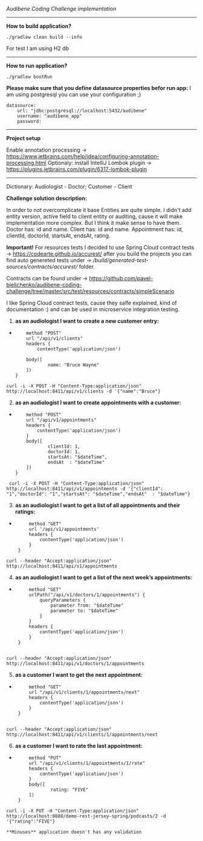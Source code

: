 
*Audibene Coding Challenge implementation*
____________________________________________________________________________________________________________________________
**How to build application?**
```
./gradlew clean build --info
```

For test I am using H2 db

____________________________________________________________________________________________________________________________
**How to run application?**
```
./gradlew bootRun
```

**Please make sure that you define datasource properties befor run app:**
I am using postgresql
you can use your configuration ;) 
```
datasource:
    url: "jdbc:postgresql://localhost:5432/audibene"
    username: "audibene_app"
    password:
```

----------------------------------------------------------------------------------------------------------------------------
**Project setup**

Enable annotation processing -> https://www.jetbrains.com/help/idea/configuring-annotation-processing.html 
Optionaly: install IntelliJ Lombok plugin -> https://plugins.jetbrains.com/plugin/6317-lombok-plugin

_____________________________________________________________________________________________________________________________

Dictionary:
Audiologist - Doctor;
Customer - Client


**Challenge solution description:**

In order to not overcomplicate it base Entities are quite simple. I didn't add entity version, active field to client entity or auditing, cause it will make implementation more complex. But I think it make sense to have them.
Doctor has: id and name.
Client has: id and name.
Appointment has: id, clientId, doctorId, startsAt, endsAt, rating.

**Important!**
For resources tests I decided to use Spring Cloud contract tests -> https://codearte.github.io/accurest/
after you build the projects you can find auto genereted tests under -> */build/generated-test-sources/contracts/accurest/* folder.

Contracts can be found under -> https://github.com/pavel-bielichenko/audibene-coding-challenge/tree/master/src/test/resources/contracts/simpleScenario

I like Spring Cloud contract tests, cause they salfe explained, kind of documentation :) and can be used in microservice integration testing.

 1) **as an audiologist I want to create a new customer entry:**
  - ```request {
        method "POST"
        url "/api/v1/clients"
        headers {
            contentType('application/json')
        
        body([
                name: "Bruce Wayne"
        ])
    }
    
```curl -i -X POST -H "Content-Type:application/json" http://localhost:8411/api/v1/clients -d '{"name":"Bruce"}```

 2) **as an audiologist I want to create appointments with a customer:**
  - ```request {
        method "POST"
        url "/api/v1/appointments"
        headers {
            contentType('application/json')
        }
        body([
                clientId: 1,
                doctorId: 1,
                startsAt: "$dateTime",
                endsAt  : "$dateTime"
        ])
    }
``` curl -i -X POST -H "Content-Type:application/json" http://localhost:8411/api/v1/appointments -d '{"clientId": "1","doctorId": "1","startsAt": "$dateTime","endsAt"  : "$dateTime"}```
 
 3) **as an audiologist I want to get a list of all appointments and their ratings:**
 - ```request {
        method "GET"
        url '/api/v1/appointments'
        headers {
            contentType('application/json')
        }
    }
```curl --header "Accept:application/json" http://localhost:8411/api/v1/appointments```

 4) **as an audiologist I want to get a list of the next week’s appointments:**
 - ```request {
        method "GET"
        urlPath("/api/v1/doctors/1/appointments") {
            queryParameters {
                parameter from: "$dateTime"
                parameter to: "$dateTime"
            }
        }
        headers {
            contentType('application/json')
        }
    }
    
 ```curl --header "Accept:application/json" http://localhost:8411/api/v1/doctors/1/appointments```
 
 5) **as a customer I want to get the next appointment:**
 - ``` request {
        method "GET"
        url "/api/v1/clients/1/appointments/next"
        headers {
            contentType('application/json')
        }
    }
    
```curl --header "Accept:application/json" http://localhost:8411/api/v1/clients/1/appointments/next```
 
 6) **as a customer I want to rate the last appointment:**
 - ```   request {
        method "PUT"
        url "/api/v1/clients/1/appointments/1/rate"
        headers {
            contentType('application/json')
        }
        body([
                rating: "FIVE"
        ])
    }
```curl -i -X PUT -H "Content-Type:application/json" http://localhost:8888/demo-rest-jersey-spring/podcasts/2 -d '{"rating":"FIVE"}```  
    
    
    **Minuses** application doesn't has any validation
 

